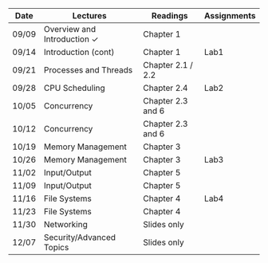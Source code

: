 | Date  | Lectures                    | Readings          | Assignments |
| ----- | --------------------------- | ----------------- | ----------- |
| 09/09 | Overview and Introduction ✓ | Chapter 1         |             |
| 09/14 | Introduction (cont)         | Chapter 1         | Lab1        |
| 09/21 | Processes and Threads       | Chapter 2.1 / 2.2 |             |
| 09/28 | CPU Scheduling              | Chapter 2.4       | Lab2        |
| 10/05 | Concurrency                 | Chapter 2.3 and 6 |             |
| 10/12 | Concurrency                 | Chapter 2.3 and 6 |             |
| 10/19 | Memory Management           | Chapter 3         |             |
| 10/26 | Memory Management           | Chapter 3         | Lab3        |
| 11/02 | Input/Output                | Chapter 5         |             |
| 11/09 | Input/Output                | Chapter 5         |             |
| 11/16 | File Systems                | Chapter 4         | Lab4        |
| 11/23 | File Systems                | Chapter 4         |             |
| 11/30 | Networking                  | Slides only       |             |
| 12/07 | Security/Advanced Topics    | Slides only       |             |